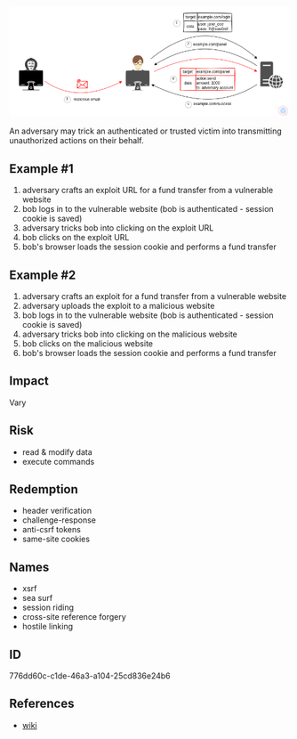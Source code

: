 <p align="center"> <img src="https://raw.githubusercontent.com/qeeqbox/cross-site-request-forgery/main/cross-site-request-forgery.png"></p>

An adversary may trick an authenticated or trusted victim into transmitting unauthorized actions on their behalf.

## Example #1
1. adversary crafts an exploit URL for a fund transfer from a vulnerable website
2. bob logs in to the vulnerable website (bob is authenticated - session cookie is saved)
3. adversary tricks bob into clicking on the exploit URL
4. bob clicks on the exploit URL
5. bob's browser loads the session cookie and performs a fund transfer

## Example #2
1. adversary crafts an exploit for a fund transfer from a vulnerable website
2. adversary uploads the exploit to a malicious website
3. bob logs in to the vulnerable website (bob is authenticated - session cookie is saved)
4. adversary tricks bob into clicking on the malicious website
5. bob clicks on the malicious website
6. bob's browser loads the session cookie and performs a fund transfer

## Impact
Vary

## Risk
- read & modify data
- execute commands

## Redemption
- header verification
- challenge-response
- anti-csrf tokens
- same-site cookies

## Names
 - xsrf
 - sea surf
 - session riding
 - cross-site reference forgery
 - hostile linking

## ID
776dd60c-c1de-46a3-a104-25cd836e24b6

## References
- [wiki](https://en.wikipedia.org/wiki/cross-site_request_forgery)
